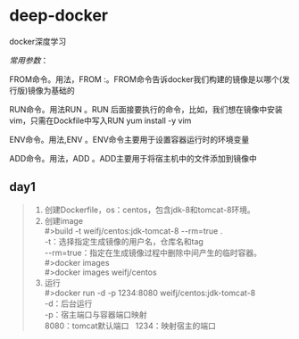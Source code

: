 # deep-docker
docker深度学习

*常用参数*：

FROM命令。用法，FROM <image>:<tag>。FROM命令告诉docker我们构建的镜像是以哪个(发行版)镜像为基础的

RUN命令。用法RUN <command>。RUN 后面接要执行的命令，比如，我们想在镜像中安装vim，只需在Dockfile中写入RUN yum install -y vim

ENV命令。用法,ENV <key> <value>。ENV命令主要用于设置容器运行时的环境变量

ADD命令。用法，ADD <src> <dest>。ADD主要用于将宿主机中的文件添加到镜像中

## day1
>1. 创建Dockerfile，os：centos，包含jdk-8和tomcat-8环境。
>2. 创建image  
#>build -t weifj/centos:jdk-tomcat-8 --rm=true .  
-t：选择指定生成镜像的用户名，仓库名和tag  
--rm=true：指定在生成镜像过程中删除中间产生的临时容器。  
#>docker images  
#>docker images weifj/centos  
>3. 运行  
#>docker run -d -p 1234:8080 weifj/centos:jdk-tomcat-8  
 -d：后台运行  
 -p：宿主端口与容器端口映射  
 8080：tomcat默认端口  
 1234：映射宿主的端口


